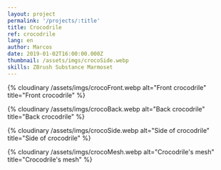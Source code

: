 ```yaml
---
layout: project
permalink: '/projects/:title'
title: Crocodrile
ref: crocodrile
lang: en
author: Marcos
date: 2019-01-02T16:00:00.000Z
thumbnail: /assets/imgs/crocoSide.webp
skills: ZBrush Substance Marmoset
---
```

{% cloudinary /assets/imgs/crocoFront.webp alt="Front crocodrile" title="Front crocodrile" %}

{% cloudinary /assets/imgs/crocoBack.webp alt="Back crocodrile" title="Back crocodrile" %}

{% cloudinary /assets/imgs/crocoSide.webp alt="Side of crocodrile" title="Side of crocodrile" %}

{% cloudinary /assets/imgs/crocoMesh.webp alt="Crocodrile's mesh" title="Crocodrile's mesh" %}

